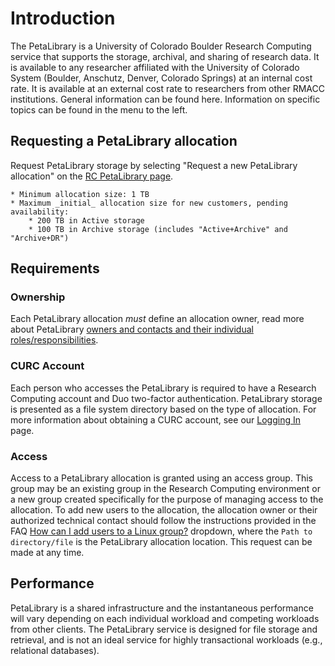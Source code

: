 # Introduction

The PetaLibrary is a University of Colorado Boulder Research Computing service that supports the storage, archival, and sharing of research data. It is available to any researcher affiliated with the University of Colorado System (Boulder, Anschutz, Denver, Colorado Springs) at an internal cost rate. It is available at an external cost rate to researchers from other RMACC institutions.  General information can be found here. Information on specific topics can be found in the menu to the left.
 
## Requesting a PetaLibrary allocation

Request PetaLibrary storage by selecting "Request a new PetaLibrary allocation" on the [RC PetaLibrary page](https://www.colorado.edu/rc/resources/petalibrary). 

```{note}
* Minimum allocation size: 1 TB
* Maximum _initial_ allocation size for new customers, pending availability:
    * 200 TB in Active storage
    * 100 TB in Archive storage (includes "Active+Archive" and "Archive+DR")
```

## Requirements

### Ownership
Each PetaLibrary allocation *must* define an allocation owner, read more about PetaLibrary [owners and contacts and their individual roles/responsibilities](./ownership.md). 

### CURC Account

Each person who accesses the PetaLibrary is required to have a Research Computing account and Duo two-factor authentication. PetaLibrary storage is presented as a file system directory based on the type of allocation. For more information about obtaining a CURC account, see our [Logging In](../getting_started/logging-in.md) page. 

### Access
Access to a PetaLibrary allocation is granted using an access group. This group may be an existing group in the Research Computing environment or a new group created specifically for the purpose of managing access to the allocation. To add new users to the allocation, the allocation owner or their authorized technical contact should follow the instructions provided in the FAQ [How can I add users to a Linux group?](../getting_started/faq.md#how-can-i-add-users-to-a-linux-group) dropdown, where the `Path to directory/file` is the PetaLibrary allocation location. This request can be made at any time. 



## Performance
PetaLibrary is a shared infrastructure and the instantaneous performance will vary depending on each individual workload and competing workloads from other clients. The PetaLibrary service is designed for file storage and retrieval, and is not an ideal service for highly transactional workloads (e.g., relational databases).




